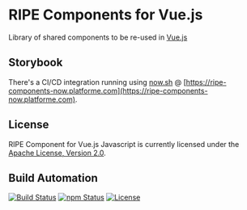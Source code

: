 # RIPE Components for Vue.js

Library of shared components to be re-used in [Vue.js](https://vuejs.org/)

## Storybook

There's a CI/CD integration running using [now.sh](https://zeit.co) @ [https://ripe-components-now.platforme.com](https://ripe-components-now.platforme.com).

## License

RIPE Component for Vue.js Javascript is currently licensed under the [Apache License, Version 2.0](http://www.apache.org/licenses/).

## Build Automation

[![Build Status](https://travis-ci.org/ripe-tech/ripe-components-vue.svg?branch=master)](https://travis-ci.org/ripe-tech/ripe-components-vue)
[![npm Status](https://img.shields.io/npm/v/ripe-components-vue.svg)](https://www.npmjs.com/package/ripe-components-vue)
[![License](https://img.shields.io/badge/license-Apache%202.0-blue.svg)](https://www.apache.org/licenses/)
